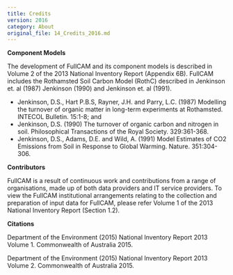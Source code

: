 ```yaml
---
title: Credits
version: 2016
category: About
original_file: 14_Credits_2016.md
---
```


**Component Models**

The development of FullCAM and its component models is described in
Volume 2 of the 2013 National Inventory Report (Appendix 6B). FullCAM
includes the Rothamsted Soil Carbon Model (RothC) described in Jenkinson
et. al (1987) Jenkinson (1990) and Jenkinson et. al (1991).

- Jenkinson, D.S., Hart P.B.S, Rayner, J.H. and Parry, L.C. (1987)
  Modelling the turnover of organic matter in long-term experiments at
  Rothamsted. INTECOL Bulletin. 15:1-8; and
- Jenkinson, D.S. (1990) The turnover of organic carbon and nitrogen in
  soil. Philosophical Transactions of the Royal Society. 329:361-368.
- Jenkinson, D.S., Adams, D.E. and Wild, A. (1991) Model Estimates of
  CO2 Emissions from Soil in Response to Global Warming. Nature.
  351:304-306.

**Contributors**

FullCAM is a result of continuous work and contributions from a range of
organisations, made up of both data providers and IT service providers.
To view the FullCAM institutional arrangements relating to the
collection and preparation of input data for FullCAM, please refer
Volume 1 of the 2013 National Inventory Report (Section 1.2).

**Citations**

Department of the Environment (2015) National Inventory Report 2013
Volume 1. Commonwealth of Australia 2015.

Department of the Environment (2015) National Inventory Report 2013
Volume 2. Commonwealth of Australia 2015.